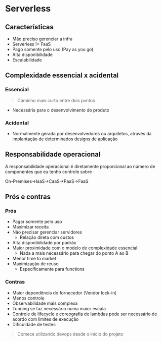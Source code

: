 # Serverless

## Características
- Mão preciso gerenciar a infra
- Serverless != FaaS 
- Pago somente pelo uso (Pay as you go)
- Alta disponibilidade
- Escalabilidade

## Complexidade essencial x acidental

### Essencial
> Caminho mais curto entre dois pontos
- Necessária para o desenvolvimento do produto

### Acidental
- Normalmente gerada por desenvolvedores ou arquitetos, através da implantação de determinados designs de aplicação

## Responsabilidade operacional

A responsabilidade operacional é diretamente proporcional ao número de componentes que eu tenho controle sobre

On-Premises->IaaS->CaaS->PaaS->FaaS

## Prós e contras

### Prós
- Pagar somente pelo uso
- Maximizar receita
- Não precisar gerenciar servidores
    - Relação direta com custos
- Alta disponibilidade por padrão
- Maior proximidade com o modelo de complexidade essencial
    - Nada a mais necessário para chegar do ponto A ao B
- Menor time to market
- Maximização de reuso
    - Especificamente para functions

### Contras
- Maior dependência do fornecedor (Vendor lock-in)
- Menos controle
- Observabilidade mais complexa
- Tunning se faz necessário numa maior escala
- Controle de lifecycle e coreografia de lambdas pode ser necessário de acordo com limites de execução
- Dificuldade de testes

> Comece utilizando devops desde o início do projeto
